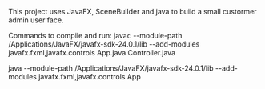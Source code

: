 This project uses JavaFX, SceneBuilder and java to build a small custormer admin user face.

Commands to compile and run:
javac --module-path /Applications/JavaFX/javafx-sdk-24.0.1/lib       --add-modules javafx.fxml,javafx.controls App.java Controller.java

java --module-path /Applications/JavaFX/javafx-sdk-24.0.1/lib       --add-modules javafx.fxml,javafx.controls App

